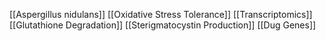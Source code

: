 [[Aspergillus nidulans]]
[[Oxidative Stress Tolerance]]
[[Transcriptomics]]
[[Glutathione Degradation]]
[[Sterigmatocystin Production]]
[[Dug Genes]]

